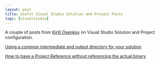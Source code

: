 ```yaml
---
layout: post
title: Useful Visual Studio Solution and Project Posts
tags: [visualstudio]
---
```

A couple of posts from [Kirill Osenkov](http://blogs.msdn.com/b/kirillosenkov/) on Visual Studio Solution and Project configuration.

[Using a common intermediate and output directory for your solution](http://blogs.msdn.com/b/kirillosenkov/archive/2015/04/04/using-a-common-intermediate-and-output-directory-for-your-solution.aspx)

[How to have a Project Reference without referencing the actual binary](http://blogs.msdn.com/b/kirillosenkov/archive/2015/04/04/how-to-have-a-project-reference-without-referencing-the-actual-binary.aspx)
